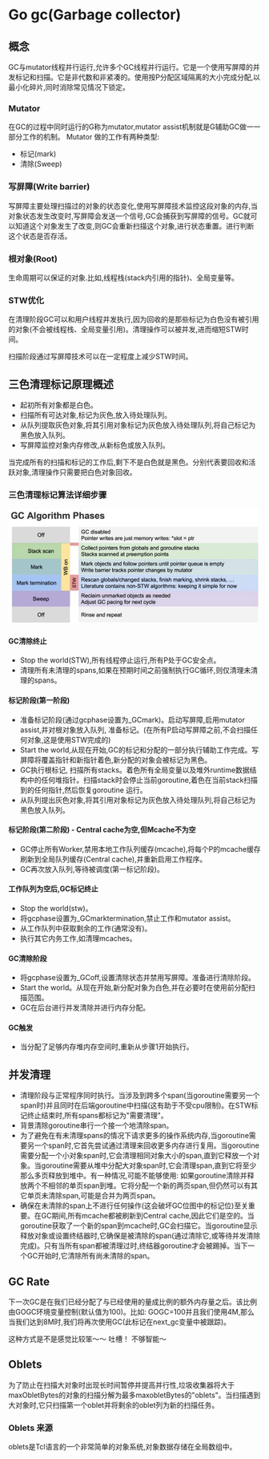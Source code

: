 # Go gc(Garbage collector)

## 概念
GC与mutator线程并行运行,允许多个GC线程并行运行。它是一个使用写屏障的并发标记和扫描。它是非代数和非紧凑的。使用按P分配区域隔离的大小完成分配,以最小化碎片,同时消除常见情况下锁定。


### Mutator
在GC的过程中同时运行的G称为mutator,mutator assist机制就是G辅助GC做一一部分工作的机制。
Mutator 做的工作有两种类型: 

* 标记(mark)
* 清除(Sweep)

### 写屏障(Write barrier)
写屏障主要处理扫描过的对象的状态变化,使用写屏障技术监控这段对象的内存,当对象状态发生改变时,写屏障会发送一个信号,GC会捕获到写屏障的信号。GC就可以知道这个对象发生了改变,则GC会重新扫描这个对象,进行状态重置。进行判断这个状态是否存活。

### 根对象(Root)
生命周期可以保证的对象.比如,线程栈(stack内引用的指针)、全局变量等。

### STW优化
在清理阶段GC可以和用户线程并发执行,因为回收的是那些标记为白色没有被引用的对象(不会被线程栈、全局变量引用)。清理操作可以被并发,进而缩短STW时间。

扫描阶段通过写屏障技术可以在一定程度上减少STW时间。


## 三色清理标记原理概述
* 起初所有对象都是白色。
* 扫描所有可达对象,标记为灰色,放入待处理队列。
* 从队列提取灰色对象,将其引用对象标记为灰色放入待处理队列,将自己标记为黑色放入队列。
* 写屏障监控对象内存修改,从新标色或放入队列。

当完成所有的扫描和标记的工作后,剩下不是白色就是黑色。分别代表要回收和活跃对象,清理操作只需要把白色对象回收。

### 三色清理标记算法详细步骤

![gc三色标记](./gc.png)

#### GC清除终止 

* Stop the world(STW),所有线程停止运行,所有P处于GC安全点。
* 清理所有未清理的spans,如果在预期时间之前强制执行GC循环,则仅清理未清理的spans。

#### 标记阶段(第一阶段)
* 准备标记阶段(通过gcphase设置为_GCmark)。启动写屏障,启用mutator assist,并对根对象放入队列, 准备标记。(在所有P启动写屏障之前,不会扫描任何对象,这是使用STW完成的)
* Start the world,从现在开始,GC的标记和分配的一部分执行辅助工作完成。写屏障将覆盖指针和新指针着色,新分配的对象会被标记为黑色。
* GC执行根标记, 扫描所有stacks。着色所有全局变量以及堆外runtime数据结构中的任何堆指针。扫描stack时会停止当前goroutine,着色在当前stack扫描到的任何指针,然后恢复goroutine 运行。
* 从队列提出灰色对象,将其引用对象标记为灰色放入待处理队列,将自己标记为黑色放入队列。

#### 标记阶段(第二阶段) - Central cache为空,但Mcache不为空
* GC停止所有Worker,禁用本地工作队列缓存(mcache),将每个P的mcache缓存刷新到全局队列缓存(Central cache),并重新启用工作程序。
* GC再次放入队列,等待被调度(第一标记阶段)。

#### 工作队列为空后,GC标记终止
* Stop the world(stw)。
* 将gcphase设置为_GCmarktermination,禁止工作和mutator assist。
* 从工作队列中获取剩余的工作(通常没有)。
* 执行其它内务工作,如清理mcaches。

#### GC清除阶段
* 将gcphase设置为_GCoff,设置清除状态并禁用写屏障。准备进行清除阶段。
* Start the world。从现在开始,新分配对象为白色,并在必要时在使用前分配扫描范围。
* GC在后台进行并发清除并进行内存分配。


#### GC触发
 * 当分配了足够内存堆内存空间时,重新从步骤1开始执行。
 
 

## 并发清理

* 清理阶段与正常程序同时执行。当涉及到跨多个span(当goroutine需要另一个span时)并且同时在后端goroutine中扫描(这有助于不受cpu限制)。在STW标记终止结束时,所有spans都标记为"需要清理"。
* 背景清除goroutine串行一个接一个地清除span。
* 为了避免在有未清理spans的情况下请求更多的操作系统内存,当goroutine需要另一个span时,它首先尝试通过清理来回收更多内存进行复用。当goroutine需要分配一个小对象span时,它会清理相同对象大小的span,直到它释放一个对象。当goroutine需要从堆中分配大对象span时,它会清理span,直到它将至少那么多页释放到堆中。有一种情况,可能不能够使用: 如果goroutine清除并释放两个不相邻的单页span到堆。它将分配一个新的两页span,但仍然可以有其它单页未清除span,可能是合并为两页span。
* 确保在未清除的span上不进行任何操作(这会破坏GC位图中的标记位)至关重要。在GC期间,所有mcache都被刷新到Central cache,因此它们是空的。当goroutine获取了一个新的span到mcache时,GC会扫描它。当goroutine显示释放对象或设置终结器时,它确保是被清除的span(通过清除它,或等待并发清除完成)。只有当所有span都被清理过时,终结器goroutine才会被踢掉。当下一个GC开始时,它清除所有尚未清除的span。


## GC Rate
下一次GC是在我们已经分配了与已经使用的量成比例的额外内存量之后。该比例由GOGC环境变量控制(默认值为100)。比如: GOGC=100并且我们使用4M,那么当我们达到8M时,我们将再次使用GC(此标记在next_gc变量中被跟踪)。

这种方式是不是感觉比较笨～～ 吐槽！ 不够智能～

## Oblets
为了防止在扫描大对象时出现长时间暂停并提高并行性,垃圾收集器将大于maxObletBytes的对象的扫描分解为最多maxobletBytes的"oblets"。当扫描遇到大对象时,它只扫描第一个oblet并将剩余的oblet列为新的扫描任务。

### Oblets 来源
oblets是Tcl语言的一个非常简单的对象系统,对象数据存储在全局数组中。











